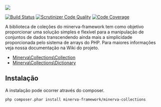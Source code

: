 ![](http://i.imgur.com/ajRNJnc.png)

[![Build Status](https://scrutinizer-ci.com/g/minerva-framework/minerva-collections/badges/build.png?b=master)](https://scrutinizer-ci.com/g/minerva-framework/minerva-collections/build-status/master) [![Scrutinizer Code Quality](https://scrutinizer-ci.com/g/minerva-framework/minerva-collections/badges/quality-score.png?b=master)](https://scrutinizer-ci.com/g/minerva-framework/minerva-collections/?branch=master) [![Code Coverage](https://scrutinizer-ci.com/g/minerva-framework/minerva-collections/badges/coverage.png?b=master)](https://scrutinizer-ci.com/g/minerva-framework/minerva-collections/?branch=master)

A biblioteca de coleções do minerva-framework tem como objetivo proporcionar uma solução simples e flexível para a manipulação de conjuntos de dados transcendendo ainda mais a simplicidade proporcionada pelo sistema de arrays do PHP. Para maiores informações veja nossa documentação na Wiki do projeto.

* [Minerva\Collections\Collection](https://github.com/minerva-framework/minerva-collections/wiki/Minerva%5CCollections%5CCollection)
* [Minerva\Collections\Dictionary](https://github.com/minerva-framework/minerva-collections/wiki/Minerva%5CCollections%5CDictionary)

## Instalação

A instalação pode ocorrer através do composer.

`php composer.phar install minerva-framework/minerva-collections`
